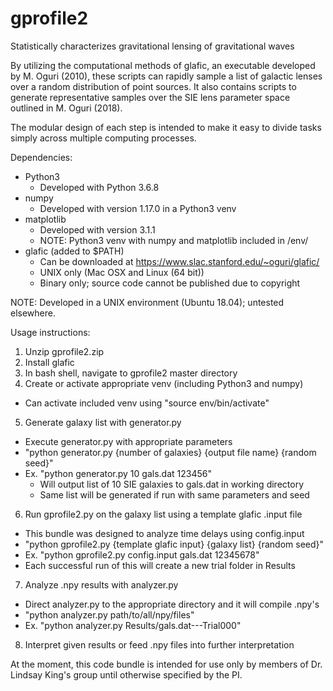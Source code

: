 # gprofile2
Statistically characterizes gravitational lensing of gravitational waves

By utilizing the computational methods of glafic, an executable developed by
M. Oguri (2010), these scripts can rapidly sample a list of galactic lenses
over a random distribution of point sources. It also contains scripts to
generate representative samples over the SIE lens parameter space outlined
in M. Oguri (2018).

The modular design of each step is intended to make it easy to divide tasks
simply across multiple computing processes.

Dependencies:
- Python3
  - Developed with Python 3.6.8
- numpy
  - Developed with version 1.17.0 in a Python3 venv
- matplotlib
  - Developed with version 3.1.1
  - NOTE: Python3 venv with numpy and matplotlib included in /env/
- glafic (added to $PATH)
  - Can be downloaded at https://www.slac.stanford.edu/~oguri/glafic/
  - UNIX only (Mac OSX and Linux (64 bit))
  - Binary only; source code cannot be published due to copyright

NOTE: Developed in a UNIX environment (Ubuntu 18.04); untested elsewhere.

Usage instructions:
1. Unzip gprofile2.zip
2. Install glafic
3. In bash shell, navigate to gprofile2 master directory
4. Create or activate appropriate venv (including Python3 and numpy)
  - Can activate included venv using "source env/bin/activate"
5. Generate galaxy list with generator.py
  - Execute generator.py with appropriate parameters
  - "python generator.py {number of galaxies} {output file name} {random seed}"
  - Ex. "python generator.py 10 gals.dat 123456"
    - Will output list of 10 SIE galaxies to gals.dat in working directory
    - Same list will be generated if run with same parameters and seed
6. Run gprofile2.py on the galaxy list using a template glafic .input file
  - This bundle was designed to analyze time delays using config.input
  - "python gprofile2.py {template glafic input} {galaxy list} {random seed}"
  - Ex. "python gprofile2.py config.input gals.dat 12345678"
  - Each successful run of this will create a new trial folder in Results
7. Analyze .npy results with analyzer.py
  - Direct analyzer.py to the appropriate directory and it will compile .npy's
  - "python analyzer.py path/to/all/npy/files"
  - Ex. "python analyzer.py Results/gals.dat---Trial000"
8. Interpret given results or feed .npy files into further interpretation

At the moment, this code bundle is intended for use only by members of
Dr. Lindsay King's group until otherwise specified by the PI.
